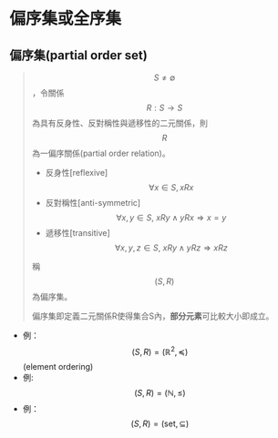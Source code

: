 # 偏序集或全序集

## 偏序集\(partial order set\)

> $$S\neq \emptyset$$，令關係$$R: S \rightarrow S$$為具有反身性、反對稱性與遞移性的二元關係，則$$R$$為一偏序關係\(partial order relation\)。
>
> * 反身性\[reflexive\] $$\forall x \in S, xRx$$
> * 反對稱性\[anti-symmetric\] $$\forall x,y\in S, \ xRy \land yRx \Rightarrow x=y$$
> * 遞移性\[transitive\] $$\forall x,y,z\in S, \ xRy \land yRz \Rightarrow xRz$$
>
> 稱$$(S,R)$$為偏序集。
>
> 偏序集即定義二元關係R使得集合S內，**部分元素**可比較大小即成立。

* 例：$$(S,R)=(\mathbb{R}^2, \preceq)$$ \(element ordering\)
* 例:  $$(S,R)=(\mathbb{N}, \leq)$$
* 例：$$(S,R)= (\text{set}, \subseteq)$$

